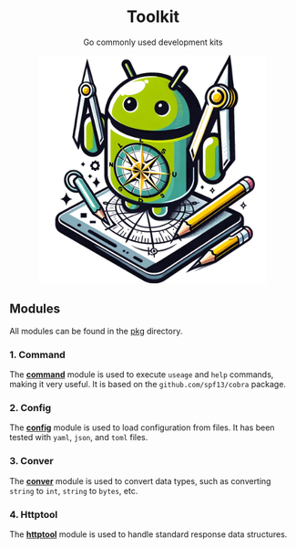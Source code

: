 <div align="center">
	<h1>Toolkit</h1>
    <p>Go commonly used development kits</p>
	<img src="assets/logo.png" alt="logo" width="400px">
</div>

## Modules

All modules can be found in the [pkg](./pkg/) directory.

### 1. Command

The [**command**](./pkg/command/) module is used to execute `useage` and `help` commands, making it very useful. It is based on the `github.com/spf13/cobra` package.

### 2. Config

The [**config**](./pkg/config/) module is used to load configuration from files. It has been tested with `yaml`, `json`, and `toml` files.

### 3. Conver

The [**conver**](./pkg/conver/) module is used to convert data types, such as converting `string` to `int`, `string` to `bytes`, etc.

### 4. Httptool

The [**httptool**](./pkg/httptool/) module is used to handle standard response data structures.
